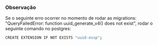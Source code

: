 ### Observação

Se o seguinte erro ocorrer no momento de rodar as migrations: "QueryFailedError: function uuid_generate_v4() does not exist", rodar o seguinte comando no postgres:

```sh
CREATE EXTENSION IF NOT EXISTS "uuid-ossp";
```